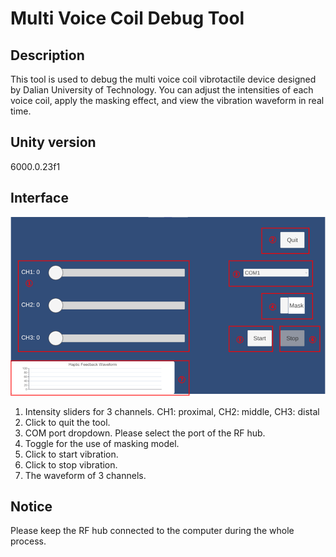 # Multi Voice Coil Debug Tool

## Description
This tool is used to debug the multi voice coil vibrotactile device designed by Dalian University of Technology. You can adjust the intensities of each voice coil, apply the masking effect, and view the vibration waveform in real time.

## Unity version
6000.0.23f1

## Interface
![alt README](./README.png)
1. Intensity sliders for 3 channels. CH1: proximal, CH2: middle, CH3: distal
2. Click to quit the tool.
3. COM port dropdown. Please select the port of the RF hub.
4. Toggle for the use of masking model.
5. Click to start vibration.
6. Click to stop vibration.
7. The waveform of 3 channels.

## Notice
Please keep the RF hub connected to the computer during the whole process. 